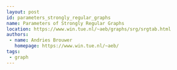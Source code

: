```yaml
---
layout: post
id: parameters_strongly_regular_graphs
name: Parameters of Strongly Regular Graphs
location: https://www.win.tue.nl/~aeb/graphs/srg/srgtab.html
authors:
 - name: Andries Brouwer
   homepage: https://www.win.tue.nl/~aeb/
tags:
 - graph
---
```


